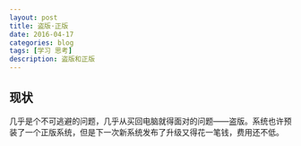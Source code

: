 ```yaml
---
layout: post
title: 盗版·正版
date: 2016-04-17
categories: blog
tags: [学习 思考]
description: 盗版和正版
---
```

## 现状

几乎是个不可逃避的问题，几乎从买回电脑就得面对的问题——盗版。系统也许预装了一个正版系统，但是下一次新系统发布了升级又得花一笔钱，费用还不低。
